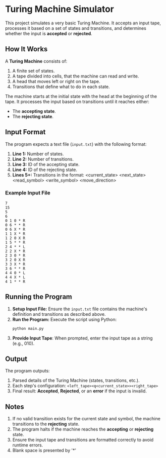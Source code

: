 # Turing Machine Simulator

This project simulates a very basic Turing Machine. It accepts an input tape, processes it based on a set of states and transitions, and determines whether the input is **accepted** or **rejected**.

## How It Works

A **Turing Machine** consists of:

1. A finite set of states.
2. A tape divided into cells, that the machine can read and write.
3. A head that moves left or right on the tape.
4. Transitions that define what to do in each state.

The machine starts at the initial state with the head at the beginning of the tape. It processes the input based on transitions until it reaches either:

- The **accepting state**.
- The **rejecting state**.

## Input Format

The program expects a text file (`input.txt`) with the following format:

1. **Line 1:** Number of states.
2. **Line 2:** Number of transitions.
3. **Line 3:** ID of the accepting state.
4. **Line 4:** ID of the rejecting state.
5. **Lines 5+:** Transitions in the format:
   <current_state> <next_state> <read_symbol> <write_symbol> <move_direction>

### Example Input File

```
7
15
5
6
0 1 0 * R
0 6 * * R
0 6 X * R
1 1 X * R
1 2 0 X R
1 5 * * R
2 4 * * L
2 2 X * R
2 3 0 * R
3 2 0 X R
3 3 X * R
3 6 * * R
4 4 0 * L
4 4 X * L
4 1 * * R
```

## Running the Program

1. **Setup Input File:** Ensure the `input.txt` file contains the machine's definition and transitions as described above.
2. **Run the Program:** Execute the script using Python:
   ```bash
   python main.py
   ```
3. **Provide Input Tape**: When prompted, enter the input tape as a string (e.g., 010).

## Output

The program outputs:

1. Parsed details of the Turing Machine (states, transitions, etc.).
2. Each step's configuration:
   `<left_tape><q<current_state>><right_tape>`
3. Final result: **Accepted**, **Rejected**, or an **error** if the input is invalid.

## Notes

1. If no valid transition exists for the current state and symbol, the machine transitions to the **rejecting** state.
2. The program halts if the machine reaches the **accepting** or **rejecting** state.
3. Ensure the input tape and transitions are formatted correctly to avoid runtime errors.
4. Blank space is presented by '\*'
